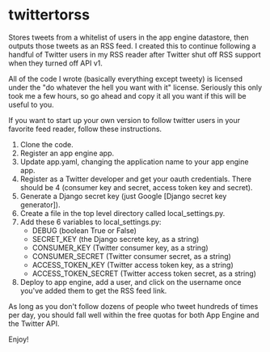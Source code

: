 twittertorss
============

Stores tweets from a whitelist of users in the app engine datastore, then
outputs those tweets as an RSS feed. I created this to continue following
a handful of Twitter users in my RSS reader after Twitter shut off RSS support
when they turned off API v1.

All of the code I wrote (basically everything except tweety) is licensed under
the "do whatever the hell you want with it" license.  Seriously this only took
me a few hours, so go ahead and copy it all you want if this will be useful to
you.

If you want to start up your own version to follow twitter users in your
favorite feed reader, follow these instructions.
1. Clone the code.
2. Register an app engine app.
3. Update app.yaml, changing the application name to your app engine app.
4. Register as a Twitter developer and get your oauth credentials. There should
   be 4 (consumer key and secret, access token key and secret).
5. Generate a Django secret key (just Google [Django secret key generator]).
6. Create a file in the top level directory called local_settings.py.
7. Add these 6 variables to local_settings.py:
   - DEBUG (boolean True or False)
   - SECRET_KEY (the Django secrete key, as a string)
   - CONSUMER_KEY (Twitter consumer key, as a string)
   - CONSUMER_SECRET (Twitter consumer secret, as a string)
   - ACCESS_TOKEN_KEY (Twitter access token key, as a string)
   - ACCESS_TOKEN_SECRET (Twitter access token secret, as a string)
8. Deploy to app engine, add a user, and click on the username once you've
   added them to get the RSS feed link.

As long as you don't follow dozens of people who tweet hundreds of times per
day, you should fall well within the free quotas for both App Engine and the
Twitter API.

Enjoy!
